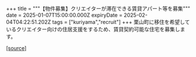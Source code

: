 +++
title = """【物件募集】クリエイターが滞在できる賃貸アパート等を募集"""
date = 2025-01-07T15:00:00.000Z
expiryDate = 2025-02-04T04:22:51.202Z
tags = ["kuriyama","recruit"]
+++
栗山町に移住を希望しているクリエイター向けの住居支援をするため、賃貸契約可能な住宅を募集します。

[[source]](https://www.town.kuriyama.hokkaido.jp/soshiki/46/24140.html)

